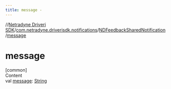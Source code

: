 ```yaml
---
title: message -
---
```

//[Netradyne Driveri SDK](../../index.md)/[com.netradyne.driverisdk.notifications](../index.md)/[NDFeedbackSharedNotification](index.md)/[message](message.md)



# message  
[common]  
Content  
val [message](message.md): [String](https://kotlinlang.org/api/latest/jvm/stdlib/kotlin/-string/index.html)  



